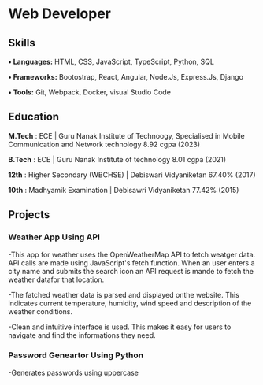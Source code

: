 # Web Developer
## Skills
**•	Languages:** HTML, CSS, JavaScript, TypeScript, Python, SQL

**•	Frameworks:** Bootostrap, React, Angular, Node.Js, Express.Js, Django

**•	Tools:** Git, Webpack, Docker, visual Studio Code


## Education
**M.Tech** : ECE | Guru Nanak Institute of Technoogy, Specialised in Mobile Communication and Network technology 8.92 cgpa (2023)

**B.Tech** : ECE | Guru Nanak Institute of technology 8.01 cgpa (2021)

**12th** : Higher Secondary (WBCHSE) | Debiswari Vidyaniketan 67.40% (2017)

**10th** : Madhyamik Examination | Debisawri Vidyaniketan 77.42% (2015)


## Projects 
### Weather App Using API
-This app for weather uses the OpenWeatherMap API to fetch weatger data. API calls are made using JavaScript's fetch function. When an user enters a city name and submits the search icon an API request is mande to fetch the weather datafor that location.

-The fatched weather data is parsed and displayed onthe website. This indicates current temperature, humidity, wind speed and description of the weather conditions.

-Clean and intuitive interface is used. This makes it easy for users to navigate and find the informations they need.

### Password Geneartor Using Python 
-Generates passwords using uppercase 


